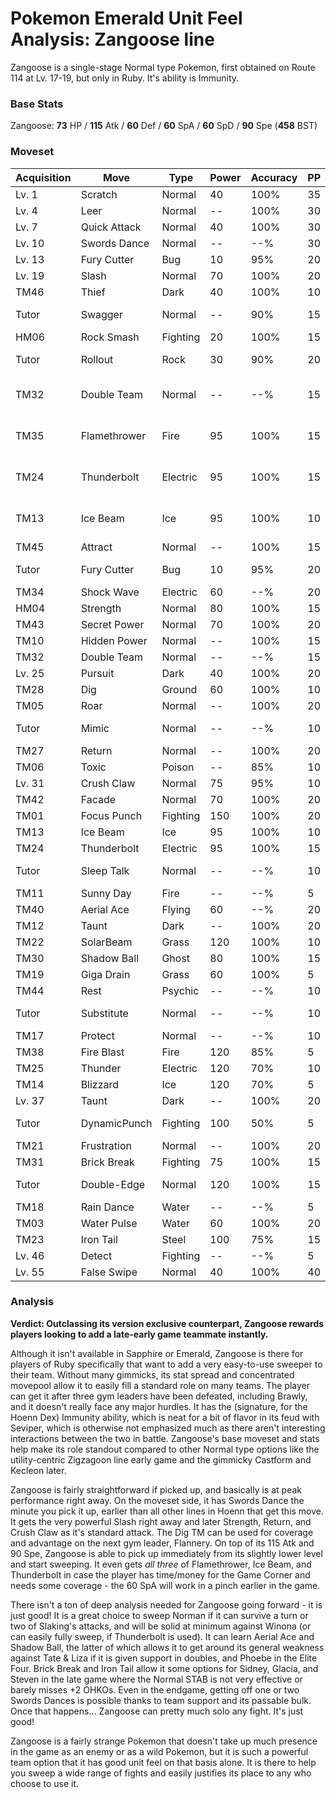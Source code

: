 # Pokemon Emerald Unit Feel Analysis: Zangoose line

Zangoose is a single-stage Normal type Pokemon, first obtained on Route 114 at Lv. 17-19, but only in Ruby. It's ability is Immunity.

### Base Stats

Zangoose: **73** HP / **115** Atk / **60** Def / **60** SpA / **60** SpD / **90** Spe (**458** BST)

### Moveset

| Acquisition | Move         | Type     | Power | Accuracy | PP | Notes              |
|-------------|--------------|----------|-------|----------|----|--------------------|
| Lv. 1       | Scratch      | Normal   | 40    | 100%     | 35 |                    |
| Lv. 4       | Leer         | Normal   | --    | 100%     | 30 |                    |
| Lv. 7       | Quick Attack | Normal   | 40    | 100%     | 30 |                    |
| Lv. 10      | Swords Dance | Normal   | --    | --%      | 30 |                    |
| Lv. 13      | Fury Cutter  | Bug      | 10    | 95%      | 20 |                    |
| Lv. 19      | Slash        | Normal   | 70    | 100%     | 20 |                    |
| TM46        | Thief        | Dark     | 40    | 100%     | 10 |                    |
| Tutor       | Swagger      | Normal   | --    | 90%      | 15 | Emerald only       |
| HM06        | Rock Smash   | Fighting | 20    | 100%     | 15 |                    |
| Tutor       | Rollout      | Rock     | 30    | 90%      | 20 | Emerald only       |
| TM32        | Double Team  | Normal   | --    | --%      | 15 | Buy at Game Corner |
| TM35        | Flamethrower | Fire     | 95    | 100%     | 15 | Buy at Game Corner |
| TM24        | Thunderbolt  | Electric | 95    | 100%     | 15 | Buy at Game Corner |
| TM13        | Ice Beam     | Ice      | 95    | 100%     | 10 | Buy at Game Corner |
| TM45        | Attract      | Normal   | --    | 100%     | 15 |                    |
| Tutor       | Fury Cutter  | Bug      | 10    | 95%      | 20 | Emerald only       |
| TM34        | Shock Wave   | Electric | 60    | --%      | 20 |                    |
| HM04        | Strength     | Normal   | 80    | 100%     | 15 |                    |
| TM43        | Secret Power | Normal   | 70    | 100%     | 20 |                    |
| TM10        | Hidden Power | Normal   | --    | 100%     | 15 |                    |
| TM32        | Double Team  | Normal   | --    | --%      | 15 |                    |
| Lv. 25      | Pursuit      | Dark     | 40    | 100%     | 20 |                    |
| TM28        | Dig          | Ground   | 60    | 100%     | 10 |                    |
| TM05        | Roar         | Normal   | --    | 100%     | 20 |                    |
| Tutor       | Mimic        | Normal   | --    | --%      | 10 | Emerald only       |
| TM27        | Return       | Normal   | --    | 100%     | 20 |                    |
| TM06        | Toxic        | Poison   | --    | 85%      | 10 |                    |
| Lv. 31      | Crush Claw   | Normal   | 75    | 95%      | 10 |                    |
| TM42        | Facade       | Normal   | 70    | 100%     | 20 |                    |
| TM01        | Focus Punch  | Fighting | 150   | 100%     | 20 |                    |
| TM13        | Ice Beam     | Ice      | 95    | 100%     | 10 |                    |
| TM24        | Thunderbolt  | Electric | 95    | 100%     | 15 |                    |
| Tutor       | Sleep Talk   | Normal   | --    | --%      | 10 | Emerald only       |
| TM11        | Sunny Day    | Fire     | --    | --%      | 5  |                    |
| TM40        | Aerial Ace   | Flying   | 60    | --%      | 20 |                    |
| TM12        | Taunt        | Dark     | --    | 100%     | 20 |                    |
| TM22        | SolarBeam    | Grass    | 120   | 100%     | 10 |                    |
| TM30        | Shadow Ball  | Ghost    | 80    | 100%     | 15 |                    |
| TM19        | Giga Drain   | Grass    | 60    | 100%     | 5  |                    |
| TM44        | Rest         | Psychic  | --    | --%      | 10 |                    |
| Tutor       | Substitute   | Normal   | --    | --%      | 10 | Emerald only       |
| TM17        | Protect      | Normal   | --    | --%      | 10 |                    |
| TM38        | Fire Blast   | Fire     | 120   | 85%      | 5  |                    |
| TM25        | Thunder      | Electric | 120   | 70%      | 10 |                    |
| TM14        | Blizzard     | Ice      | 120   | 70%      | 5  |                    |
| Lv. 37      | Taunt        | Dark     | --    | 100%     | 20 |                    |
| Tutor       | DynamicPunch | Fighting | 100   | 50%      | 5  | Emerald only       |
| TM21        | Frustration  | Normal   | --    | 100%     | 20 |                    |
| TM31        | Brick Break  | Fighting | 75    | 100%     | 15 |                    |
| Tutor       | Double-Edge  | Normal   | 120   | 100%     | 15 | Emerald only       |
| TM18        | Rain Dance   | Water    | --    | --%      | 5  |                    |
| TM03        | Water Pulse  | Water    | 60    | 100%     | 20 |                    |
| TM23        | Iron Tail    | Steel    | 100   | 75%      | 15 |                    |
| Lv. 46      | Detect       | Fighting | --    | --%      | 5  |                    |
| Lv. 55      | False Swipe  | Normal   | 40    | 100%     | 40 |                    |

### Analysis

**Verdict: Outclassing its version exclusive counterpart, Zangoose rewards players looking to add a late-early game teammate instantly.**

Although it isn't available in Sapphire or Emerald, Zangoose is there for players of Ruby specifically that want to add a very easy-to-use sweeper to their team. Without many gimmicks, its stat spread and concentrated movepool allow it to easily fill a standard role on many teams. The player can get it after three gym leaders have been defeated, including Brawly, and it doesn't really face any major hurdles. It has the (signature, for the Hoenn Dex) Immunity ability, which is neat for a bit of flavor in its feud with Seviper, which is otherwise not emphasized much as there aren't interesting interactions between the two in battle. Zangoose's base moveset and stats help make its role standout compared to other Normal type options like the utility-centric Zigzagoon line early game and the gimmicky Castform and Kecleon later.

Zangoose is fairly straightforward if picked up, and basically is at peak performance right away. On the moveset side, it has Swords Dance the minute you pick it up, earlier than all other lines in Hoenn that get this move. It gets the very powerful Slash right away and later Strength, Return, and Crush Claw as it's standard attack. The Dig TM can be used for coverage and advantage on the next gym leader, Flannery. On top of its 115 Atk and 90 Spe, Zangoose is able to pick up immediately from its slightly lower level and start sweeping. It even gets _all three_ of Flamethrower, Ice Beam, and Thunderbolt in case the player has time/money for the Game Corner and needs some coverage - the 60 SpA will work in a pinch earlier in the game.

There isn't a ton of deep analysis needed for Zangoose going forward - it is just good! It is a great choice to sweep Norman if it can survive a turn or two of Slaking's attacks, and will be solid at minimum against Winona (or can easily fully sweep, if Thunderbolt is used). It can learn Aerial Ace and Shadow Ball, the latter of which allows it to get around its general weakness against Tate & Liza if it is given support in doubles, and Phoebe in the Elite Four. Brick Break and Iron Tail allow it some  options for Sidney, Glacia, and Steven in the late game where the Normal STAB is not very effective or barely misses +2 OHKOs. Even in the endgame, getting off one or two Swords Dances is possible thanks to team support and its passable bulk. Once that happens... Zangoose can pretty much solo any fight. It's just good!

Zangoose is a fairly strange Pokemon that doesn't take up much presence in the game as an enemy or as a wild Pokemon, but it is such a powerful team option that it has good unit feel on that basis alone. It is there to help you sweep a wide range of fights and easily justifies its place to any who choose to use it.
